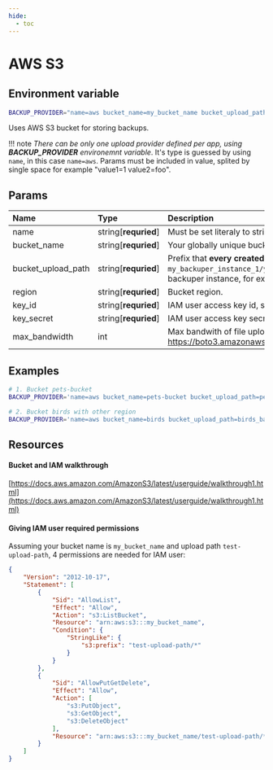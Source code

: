 ```yaml
---
hide:
  - toc
---
```


# AWS S3

## Environment variable

```bash
BACKUP_PROVIDER="name=aws bucket_name=my_bucket_name bucket_upload_path=my_backuper_instance_1 key_id=AKIAU5JB5UQDL8C3K6UP key_secret=nFTXlO7nsPNNUj59tFE21Py9tOO8fwOtHNsr3YwN region=eu-central-1"
```

Uses AWS S3 bucket for storing backups.

!!! note
    _There can be only one upload provider defined per app, using **BACKUP_PROVIDER** environemnt variable_. It's type is guessed by using `name`, in this case `name=aws`. Params must be included in value, splited by single space for example "value1=1 value2=foo".
## Params

| Name               | Type                 | Description                                                                                                                                                                                                                                                                                                        | Default |
| :----------------- | :------------------- | :----------------------------------------------------------------------------------------------------------------------------------------------------------------------------------------------------------------------------------------------------------------------------------------------------------------- | :------ |
| name               | string[**requried**] | Must be set literaly to string `gcs` to use Google Cloud Storage.                                                                                                                                                                                                                                                  | -       |
| bucket_name        | string[**requried**] | Your globally unique bucket name.                                                                                                                                                                                                                                                                                  | -       |
| bucket_upload_path | string[**requried**] | Prefix that **every created backup** will have, for example if it is equal to `my_backuper_instance_1`, paths to backups will look like `my_backuper_instance_1/your_backup_target_eg_postgresql/file123.zip`. Usually this should be something unique for this backuper instance, for example `k8s_foo_backuper`. | -       |
| region             | string[**requried**] | Bucket region.                                                                                                                                                                                                                                                                                                     | -       |
| key_id             | string[**requried**] | IAM user access key id, see _Resources_ below.                                                                                                                                                                                                                                                                     | -       |
| key_secret         | string[**requried**] | IAM user access key secret, see _Resources_ below.                                                                                                                                                                                                                                                                 | -       |
| max_bandwidth      | int                  | Max bandwith of file upload that is passed to aws sdk transfer config, see their docs: https://boto3.amazonaws.com/v1/documentation/api/latest/reference/customizations/s3.html#boto3.s3.transfer.TransferConfig.                                                                                                  | null    |

## Examples

```bash
# 1. Bucket pets-bucket
BACKUP_PROVIDER='name=aws bucket_name=pets-bucket bucket_upload_path=pets_backuper key_id=AKIAU5JB5UQDL8C3K6UP key_secret=nFTXlO7nsPNNUj59tFE21Py9tOO8fwOtHNsr3YwN region=eu-central-1'

# 2. Bucket birds with other region
BACKUP_PROVIDER='name=aws bucket_name=birds bucket_upload_path=birds_backuper key_id=AKIAU5JB5UQDL8C3K6UP key_secret=nFTXlO7nsPNNUj59tFE21Py9tOO8fwOtHNsr3YwN region=us-east-1'
```


## Resources

#### Bucket and IAM walkthrough

[https://docs.aws.amazon.com/AmazonS3/latest/userguide/walkthrough1.html](https://docs.aws.amazon.com/AmazonS3/latest/userguide/walkthrough1.html)

#### Giving IAM user required permissions

Assuming your bucket name is `my_bucket_name` and upload path `test-upload-path`, 4 permissions are needed for IAM user:

```json
{
	"Version": "2012-10-17",
	"Statement": [
		{
			"Sid": "AllowList",
			"Effect": "Allow",
			"Action": "s3:ListBucket",
			"Resource": "arn:aws:s3:::my_bucket_name",
			"Condition": {
				"StringLike": {
					"s3:prefix": "test-upload-path/*"
				}
			}
		},
		{
			"Sid": "AllowPutGetDelete",
			"Effect": "Allow",
			"Action": [
				"s3:PutObject",
				"s3:GetObject",
				"s3:DeleteObject"
			],
			"Resource": "arn:aws:s3:::my_bucket_name/test-upload-path/*"
		}
	]
}
```


<br>
<br>
